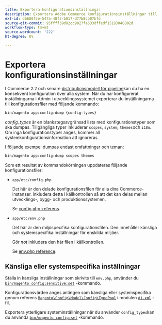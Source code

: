 ```yaml
---
title: Exportera konfigurationsinställningar
description: Exportera Adobe Commerce konfigurationsinställningar till konfigurationsfiler, som också kallas config dump.
exl-id: db680f5e-547a-48f3-b017-d77b8cb07bfd
source-git-commit: 95ffff39d82cc9027fa633dffedf15193040802d
workflow-type: tm+mt
source-wordcount: '222'
ht-degree: 0%

---
```


# Exportera konfigurationsinställningar

I Commerce 2.2 och senare [distributionsmodell för pipeline](../deployment/technical-details.md)kan du ha en konsekvent konfiguration över alla system. När du har konfigurerat inställningarna i Admin i utvecklingssystemet exporterar du inställningarna till konfigurationsfiler med följande kommando:

```bash
bin/magento app:config:dump {config-types}
```

_config_types_ är en blankstegsavgränsad lista med konfigurationstyper som ska dumpas. Tillgängliga typer inkluderar `scopes`, `system`, `themes`och `i18n`. Om inga konfigurationstyper anges, kommer all systemkonfigurationsinformation att ignoreras.

I följande exempel dumpas endast omfattningar och teman:

```bash
bin/magento app:config:dump scopes themes
```

Som ett resultat av kommandokörningen uppdateras följande konfigurationsfiler:

- `app/etc/config.php`

  Det här är den delade konfigurationsfilen för alla dina Commerce-instanser.
Inkludera detta i källkontrollen så att det kan delas mellan utvecklings-, bygg- och produktionssystemen.

  Se [config.php-referens](../reference/config-reference-configphp.md).

- `app/etc/env.php`

  Det här är den miljöspecifika konfigurationsfilen.
Den innehåller känsliga och systemspecifika inställningar för enskilda miljöer.

  Gör _not_ inkludera den här filen i källkontrollen.

  Se [env.php reference](../reference/config-reference-envphp.md).

## Känsliga eller systemspecifika inställningar

Ställa in känsliga inställningar som skrivits till `env.php`, använder du [`bin/magento config:sensitive:set`](set-configuration-values.md#set-values) -kommando.

Konfigurationsvärden anges antingen som känsliga eller systemspecifika genom referens [`Magento\Config\Model\Config\TypePool`](https://github.com/magento/magento2/blob/2.4/app/code/Magento/Config/Model/Config/TypePool.php) i modulen [`di.xml`](https://developer.adobe.com/commerce/php/development/configuration/sensitive-environment-settings/#how-to-specify-values-as-sensitive-or-system-specific) -fil.

Exportera ytterligare systeminställningar när du använder `config_types`kan du använda [`bin/magento config:set`](set-configuration-values.md#set-values) -kommando.

